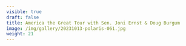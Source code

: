 ```yaml
---
visible: true
draft: false
title: America the Great Tour with Sen. Joni Ernst & Doug Burgum
image: /img/gallery/20231013-polaris-061.jpg
weight: 21
---
```

